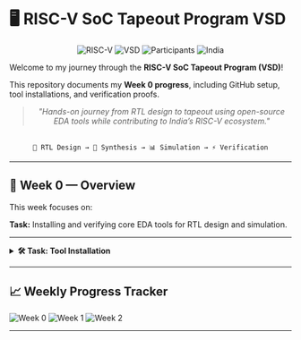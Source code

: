 
# 🖥️ RISC-V SoC Tapeout Program VSD

<div align="center">

![RISC-V](https://img.shields.io/badge/RISC--V-SoC%20Tapeout-blue?style=for-the-badge&logo=riscv)
![VSD](https://img.shields.io/badge/VSD-Program-orange?style=for-the-badge)
![Participants](https://img.shields.io/badge/Participants-3500+-success?style=for-the-badge)
![India](https://img.shields.io/badge/Made%20in-India-saffron?style=for-the-badge)

</div>

Welcome to my journey through the **RISC-V SoC Tapeout Program (VSD)**!  

This repository documents my **Week 0 progress**, including GitHub setup, tool installations, and verification proofs.

<div align="center">

> *"Hands-on journey from RTL design to tapeout using open-source EDA tools while contributing to India’s RISC-V ecosystem."*

</div>

<div align="center">

```

📝 RTL Design → 🔄 Synthesis → 📊 Simulation → ⚡ Verification

```

</div>

---

## 📅 Week 0 — Overview

This week focuses on:

 **Task:** Installing and verifying core EDA tools for RTL design and simulation.

---


</details>

<details>
<summary><b>🛠️ Task: Tool Installation</b></summary>

**System Requirements:**

| Parameter | Requirement       |
| --------- | ----------------- |
| RAM       | 6 GB              |
| HDD       | 50 GB             |
| OS        | Ubuntu 20.04+     |
| CPU       | 4 vCPU            |
| VM        | Oracle VirtualBox |

---

### 📦 Tools Installed

| Tool            | Purpose                            | Verification |
| --------------- | ---------------------------------- | ------------ |
| 🧠 **Yosys**    | RTL Synthesis & Logic Optimization | ✅ Verified   |
| 📟 **Iverilog** | Verilog Simulation & Compilation   | ✅ Verified   |
| 📊 **GTKWave**  | Waveform Viewer & Analysis         | ✅ Verified   |
| ⚡ **Ngspice**   | Analog & Mixed-Signal Simulation   | ✅ Verified   |

---

#### 1️⃣ Yosys (RTL Synthesis)

```bash
sudo apt-get update
git clone https://github.com/YosysHQ/yosys.git
cd yosys
sudo apt install make
sudo apt-get install build-essential clang bison flex \
libreadline-dev gawk tcl-dev libffi-dev git \
graphviz xdot pkg-config python3 libboost-system-dev \
libboost-python-dev libboost-filesystem-dev zlib1g-dev
git submodule update --init --recursive
make config-gcc
make
sudo make install
```

**Proof:**
![Yosys Installation](Screenshots/yosys.png)

---

#### 2️⃣ Iverilog (Verilog Simulation)

```bash
sudo apt-get update
sudo apt-get install iverilog
iverilog -v
```

**Proof:**
![Iverilog Verification](Screenshots/iverilog.png)

---

#### 3️⃣ GTKWave (Waveform Viewer)

```bash
sudo apt-get update
sudo apt install gtkwave
gtkwave --version
```

**Proof:**
![GTKWave Verification](Screenshots/gtkwave.png)

---

#### 4️⃣ Ngspice (Analog & Mixed-Signal Simulation)

```bash
tar -zxvf ngspice-37.tar.gz
cd ngspice-37
mkdir release
cd release
../configure --with-x --with-readline=yes --disable-debug
make
sudo make install
```

**Proof:**
![NGSpice Verification](Screenshots/ngspice.png)

---

### 🌟 Key Learnings from Week 0

* **Successfully installed** and verified core open-source EDA tools.
* **Configured environment** for RTL design, simulation, and synthesis.
* **Prepared system** for upcoming RTL-to-GDSII experiments.
* Learned **dependency management** and professional workflow setup.

</details>

---

## 📈 Weekly Progress Tracker

![Week 0](https://img.shields.io/badge/Week%200-Tools%20Setup-success?style=flat-square)
![Week 1](https://img.shields.io/badge/Week%201-Coming%20Soon-lightgrey?style=flat-square)
![Week 2](https://img.shields.io/badge/Week%202-Upcoming-lightgrey?style=flat-square)

---

````
